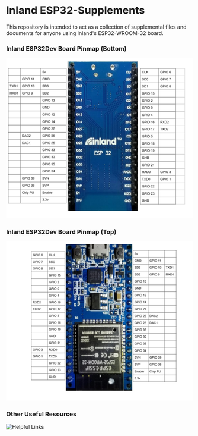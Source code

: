 # Inland ESP32-Supplements
This repository is intended to act as a collection of supplemental files and documents for anyone using Inland's ESP32-WROOM-32 board.

### Inland ESP32Dev Board Pinmap (Bottom)
![Pin Functions](docs/Inland_ESP32_Bottom.jpg)

### Inland ESP32Dev Board Pinmap (Top)
![Pin Functions](docs/Inland_ESP32_Top.jpg)

### Other Useful Resources
![Helpful Links](https://github.com/espressif/arduino-esp32)
